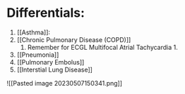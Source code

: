 # Differentials:
1. [[Asthma]]: 
2. [[Chronic Pulmonary Disease (COPD)]]
	1. Remember for ECGL Multifocal Atrial Tachycardia
		1. 
3. [[Pneumonia]]
4. [[Pulmonary Embolus]]
5. [[Interstial Lung Disease]]


![[Pasted image 20230507150341.png]]